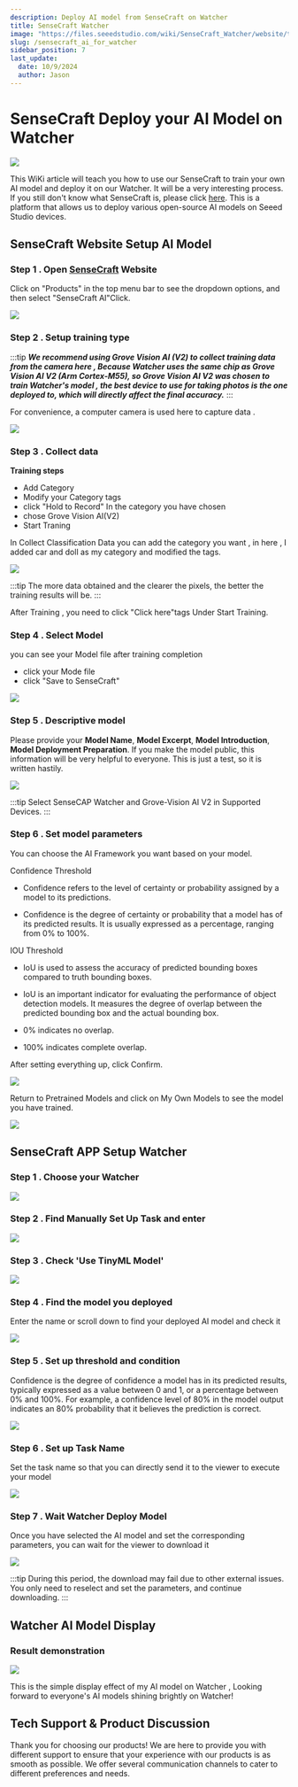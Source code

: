 ```yaml
---
description: Deploy AI model from SenseCraft on Watcher
title: SenseCraft Watcher
image: "https://files.seeedstudio.com/wiki/SenseCraft_Watcher/website/top3.png"
slug: /sensecraft_ai_for_watcher
sidebar_position: 7
last_update:
  date: 10/9/2024
  author: Jason
---
```

# SenseCraft Deploy your AI Model on Watcher

<div style={{textAlign:'center'}}><img src="https://files.seeedstudio.com/wiki/SenseCraft_Watcher/website/top3.png" style={{width:1000, height:'auto'}}/></div>

This WiKi article will teach you how to use our SenseCraft to train your own AI model and deploy it on our Watcher. It will be a very interesting process. If you still don't know what SenseCraft is, please click [here](https://sensecraft.seeed.cc/). This is a platform that allows us to deploy various open-source AI models on Seeed Studio devices.

## SenseCraft Website Setup AI Model

### Step 1 . Open [SenseCraft](https://sensecraft.seeed.cc/) Website

Click on "Products" in the top menu bar to see the dropdown options, and then select "SenseCraft AI"Click.

<div style={{textAlign:'center'}}><img src="https://files.seeedstudio.com/wiki/SenseCraft_Watcher/website/1.png" style={{width:800, height:'auto'}}/></div>


### Step 2 . Setup training type

:::tip
**_We recommend using Grove Vision AI (V2) to collect training data from the camera here , Because Watcher uses the same chip as Grove Vision AI V2 (Arm Cortex-M55), so Grove Vision AI V2 was chosen to train Watcher's model , the best device to use for taking photos is the one deployed to, which will directly affect the final accuracy._**
:::

For convenience, a computer camera is used here to capture data . 


<div style={{textAlign:'center'}}><img src="https://files.seeedstudio.com/wiki/SenseCraft_Watcher/website/2.png" style={{width:800, height:'auto'}}/></div>

### Step 3 . Collect data

**Training steps**

- Add Category
- Modify your Category tags
- click "Hold to Record" In the category you have chosen
- chose Grove Vision AI(V2)
- Start Traning

In Collect Classification Data you can add the category you want , in here , I added car and doll as my category and modified the tags.

<div style={{textAlign:'center'}}><img src="https://files.seeedstudio.com/wiki/SenseCraft_Watcher/website/3.png" style={{width:800, height:'auto'}}/></div>


:::tip
The more data obtained and the clearer the pixels, the better the training results will be.
:::

After Training , you need to click "Click here"tags Under Start Training.

### Step 4 . Select Model

you can see your Model file after training completion

- click your Mode file
- click "Save to SenseCraft"

<div style={{textAlign:'center'}}><img src="https://files.seeedstudio.com/wiki/SenseCraft_Watcher/website/4.png" style={{width:800, height:'auto'}}/></div>

### Step 5 . Descriptive model

Please provide your **Model Name**, **Model Excerpt**, **Model Introduction**, **Model Deployment Preparation**. If you make the model public, this information will be very helpful to everyone. This is just a test, so it is written hastily.

<div style={{textAlign:'center'}}><img src="https://files.seeedstudio.com/wiki/SenseCraft_Watcher/website/5(2).png" style={{width:800, height:'auto'}}/></div>


:::tip
Select SenseCAP Watcher and Grove-Vision AI V2 in Supported Devices.
:::

### Step 6 . Set model parameters

You can choose the AI Framework you want based on your model.

Confidence Threshold
- Confidence refers to the level of certainty or probability assigned by a model to its predictions.

- Confidence is the degree of certainty or probability that a model has of its predicted results. It is usually expressed as a percentage, ranging from 0% to 100%.

IOU Threshold
- IoU is used to assess the accuracy of predicted bounding boxes compared to truth bounding boxes.

- IoU is an important indicator for evaluating the performance of object detection models. It measures the degree of overlap between the predicted bounding box and the actual bounding box.

- 0% indicates no overlap.
- 100% indicates complete overlap.

After setting everything up, click Confirm.

<div style={{textAlign:'center'}}><img src="https://files.seeedstudio.com/wiki/SenseCraft_Watcher/website/6.png" style={{width:800, height:'auto'}}/></div>

Return to Pretrained Models and click on My Own Models to see the model you have trained.

<div style={{textAlign:'center'}}><img src="https://files.seeedstudio.com/wiki/SenseCraft_Watcher/website/7.png" style={{width:800, height:'auto'}}/></div>





## SenseCraft APP Setup Watcher

### Step 1 . Choose your Watcher
<div style={{textAlign:'center'}}><img src="https://files.seeedstudio.com/wiki/SenseCraft_Watcher/website/20.jpg" style={{width:300, height:'auto'}}/></div>

### Step 2 . Find Manually Set Up Task and enter
<div style={{textAlign:'center'}}><img src="https://files.seeedstudio.com/wiki/SenseCraft_Watcher/website/21.jpg" style={{width:300, height:'auto'}}/></div>

### Step 3 . Check 'Use TinyML Model'
<div style={{textAlign:'center'}}><img src="https://files.seeedstudio.com/wiki/SenseCraft_Watcher/website/22.jpg" style={{width:300, height:'auto'}}/></div>

### Step 4 . Find the model you deployed

Enter the name or scroll down to find your deployed AI model and check it

<div style={{textAlign:'center'}}><img src="https://files.seeedstudio.com/wiki/SenseCraft_Watcher/website/23.jpg" style={{width:300, height:'auto'}}/></div>

### Step 5 . Set up threshold and condition

Confidence is the degree of confidence a model has in its predicted results, typically expressed as a value between 0 and 1, or a percentage between 0% and 100%.
For example, a confidence level of 80% in the model output indicates an 80% probability that it believes the prediction is correct.

<div style={{textAlign:'center'}}><img src="https://files.seeedstudio.com/wiki/SenseCraft_Watcher/website/24.jpg" style={{width:300, height:'auto'}}/></div>

### Step 6 . Set up Task Name

Set the task name so that you can directly send it to the viewer to execute your model

<div style={{textAlign:'center'}}><img src="https://files.seeedstudio.com/wiki/SenseCraft_Watcher/website/25.jpg" style={{width:300, height:'auto'}}/></div>


### Step 7 . Wait Watcher Deploy Model

Once you have selected the AI model and set the corresponding parameters, you can wait for the viewer to download it

<div style={{textAlign:'center'}}><img src="https://files.seeedstudio.com/wiki/SenseCraft_Watcher/website/26.jpg" style={{width:500, height:'auto'}}/></div>


:::tip
During this period, the download may fail due to other external issues. You only need to reselect and set the parameters, and continue downloading.
:::

## Watcher AI Model Display

### Result demonstration

<div style={{textAlign:'center'}}><img src="https://files.seeedstudio.com/wiki/SenseCraft_Watcher/website/gif.gif" style={{width:500, height:'auto'}}/></div>

This is the simple display effect of my AI model on Watcher , Looking forward to everyone's AI models shining brightly on Watcher!

## Tech Support & Product Discussion
Thank you for choosing our products! We are here to provide you with different support to ensure that your experience with our products is as smooth as possible. We offer several communication channels to cater to different preferences and needs.

<div class="table-center">
  <div class="button_tech_support_container">
  <a href="https://forum.seeedstudio.com/" class="button_forum"></a> 
  <a href="https://www.seeedstudio.com/contacts" class="button_email"></a>
  </div>

  <div class="button_tech_support_container">
  <a href="https://discord.gg/eWkprNDMU7" class="button_discord"></a> 
  <a href="https://github.com/Seeed-Studio/wiki-documents/discussions/69" class="button_discussion"></a>
  </div>
</div>
